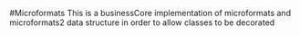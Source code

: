 #Microformats
This is a businessCore implementation of microformats and microformats2 data structure in order to allow classes to be decorated
